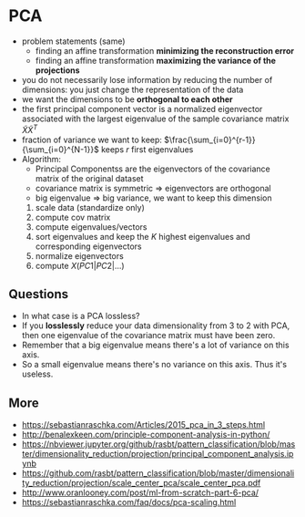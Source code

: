 # PCA

- problem statements (same)
  - finding an affine transformation **minimizing the reconstruction error**
  - finding an affine transformation **maximizing the variance of the projections**
- you do not necessarily lose information by reducing the number of dimensions: you just change the representation of the data
- we want the dimensions to be **orthogonal to each other**
- the first principal component vector is a normalized eigenvector associated with the largest eigenvalue of the sample covariance matrix $\tilde{X}\tilde{X}^{T}$
- fraction of variance we want to keep: $\frac{\sum_{i=0}^{r-1}}{\sum_{i=0}^{N-1}}$ keeps $r$ first eigenvalues
- Algorithm:
  - Principal Componentss are the eigenvectors of the covariance matrix of the original dataset
  - covariance matrix is symmetric => eigenvectors are orthogonal
  - big eigenvalue => big variance, we want to keep this dimension
  1) scale data (standardize only)
  2) compute cov matrix
  3) compute eigenvalues/vectors
  4) sort eigenvalues and keep the $K$ highest eigenvalues and corresponding eigenvectors
  5) normalize eigenvectors
  6) compute $X(PC1|PC2|...)$

## Questions

- In what case is a PCA lossless?
- If you **losslessly** reduce your data dimensionality from 3 to 2 with PCA, then one eigenvalue of the covariance matrix must have been zero.
- Remember that a big eigenvalue means there's a lot of variance on this axis.
- So a small eigenvalue means there's no variance on this axis. Thus it's useless.

## More

- <https://sebastianraschka.com/Articles/2015_pca_in_3_steps.html>
- <http://benalexkeen.com/principle-component-analysis-in-python/>
- <https://nbviewer.jupyter.org/github/rasbt/pattern_classification/blob/master/dimensionality_reduction/projection/principal_component_analysis.ipynb>
- <https://github.com/rasbt/pattern_classification/blob/master/dimensionality_reduction/projection/scale_center_pca/scale_center_pca.pdf>
- <http://www.oranlooney.com/post/ml-from-scratch-part-6-pca/>
- <https://sebastianraschka.com/faq/docs/pca-scaling.html>
